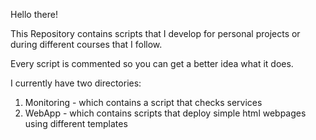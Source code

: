 Hello there!

This Repository contains scripts that I develop for personal projects or during different courses that I follow.

Every script is commented so you can get a better idea what it does.

I currently have two directories:
  1. Monitoring - which contains a script that checks services
  2. WebApp - which contains scripts that deploy simple html webpages using different templates
